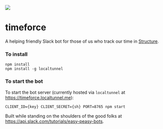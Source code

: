 ![](https://app.trystructure.com/app/assets/img/s-logo-small.png)
# timeforce
A helping friendly Slack bot for those of us who track our time in [Structure](https://app.trystructure.com/).  

### To install
    npm install
    npm install -g localtunnel

### To start the bot
To start the bot server (currently hosted via `localtunnel` at https://timeforce.localtunnel.me):

    CLIENT_ID={key} CLIENT_SECRET={sh} PORT=8765 npm start  

Built while standing on the shoulders of the good folks at https://api.slack.com/tutorials/easy-peasy-bots.  